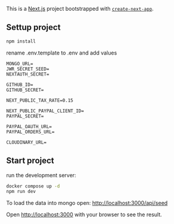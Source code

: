 This is a [Next.js](https://nextjs.org/) project bootstrapped with [`create-next-app`](https://github.com/vercel/next.js/tree/canary/packages/create-next-app).

## Settup project
```bash
npm install
```

rename .env.template to .env and add values


```
MONGO_URL=
JWR_SECRET_SEED=
NEXTAUTH_SECRET=

GITHUB_ID=
GITHUB_SECRET=

NEXT_PUBLIC_TAX_RATE=0.15

NEXT_PUBLIC_PAYPAL_CLIENT_ID=
PAYPAL_SECRET=

PAYPAL_OAUTH_URL=
PAYPAL_ORDERS_URL=

CLOUDINARY_URL=

```

## Start project
run the development server:

```bash
docker compose up -d
npm run dev

```
To load the data into mongo open: [http://localhost:3000/api/seed](http://localhost:3000/api/seed) 

Open [http://localhost:3000](http://localhost:3000) with your browser to see the result.



